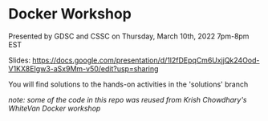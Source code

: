 # Docker Workshop
Presented by GDSC and CSSC on Thursday, March 10th, 2022 7pm-8pm EST

Slides: https://docs.google.com/presentation/d/1l2fDEpqCm6UxjjQk24Ood-V1KX8EIgw3-aSx9Mm-v50/edit?usp=sharing

You will find solutions to the hands-on activities in the 'solutions' branch 


*note: some of the code in this repo was reused from Krish Chowdhary's WhiteVan Docker workshop*



